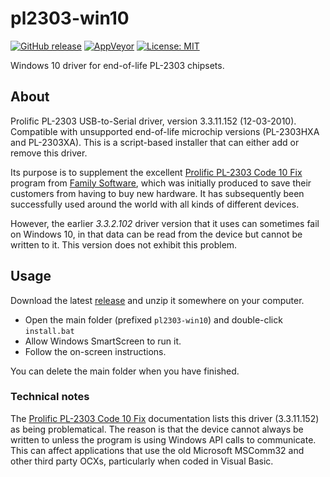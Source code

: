 # pl2303-win10

[![GitHub release](https://img.shields.io/github/release/johnstevenson/pl2303-win10.svg?color=blue)](https://github.com/johnstevenson/pl2303-win10/releases)
[![AppVeyor](https://img.shields.io/appveyor/ci/johnstevenson/pl2303-win10/master.svg)](https://ci.appveyor.com/project/johnstevenson/pl2303-win10/branch/master)
[![License: MIT](https://img.shields.io/badge/License-MIT-yellow.svg)](https://opensource.org/licenses/MIT)

Windows 10 driver for end-of-life PL-2303 chipsets.

## About
Prolific PL-2303 USB-to-Serial driver, version 3.3.11.152 (12-03-2010). Compatible with unsupported end-of-life microchip versions (PL-2303HXA and PL-2303XA). This is a script-based installer that can either add or remove this driver.

Its purpose is to supplement the excellent [Prolific PL-2303 Code 10 Fix][codefix] program from [Family Software][family], which was initially produced to save their customers from having to buy new hardware. It has subsequently been successfully used around the world with all kinds of different devices.

However, the earlier _3.3.2.102_ driver version that it uses can sometimes fail on Windows 10, in that data can be read from the device but cannot be written to it.
This version does not exhibit this problem.  

## Usage
Download the latest [release][release] and unzip it somewhere on your computer.
* Open the main folder (prefixed `pl2303-win10`) and double-click `install.bat`
* Allow Windows SmartScreen to run it.
* Follow the on-screen instructions.

You can delete the main folder when you have finished.

### Technical notes
The [Prolific PL-2303 Code 10 Fix][codefix] documentation lists this driver (3.3.11.152) as being problematical. The reason is that the device cannot always be written to unless the program is using Windows API calls to communicate. This can affect applications that use the old Microsoft MSComm32 and other third party OCXs, particularly when coded in Visual Basic.

[codefix]:  http://www.ifamilysoftware.com/Prolific_PL-2303_Code_10_Fix.html
[family]:   http://www.ifamilysoftware.com/
[release]:  https://github.com/johnstevenson/pl2303-win10/releases/latest
